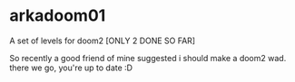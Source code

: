 # arkadoom01
A set of levels for doom2 [ONLY 2 DONE SO FAR]

So recently a good friend of mine suggested i should make a doom2 wad.
there we go, you're up to date :D
